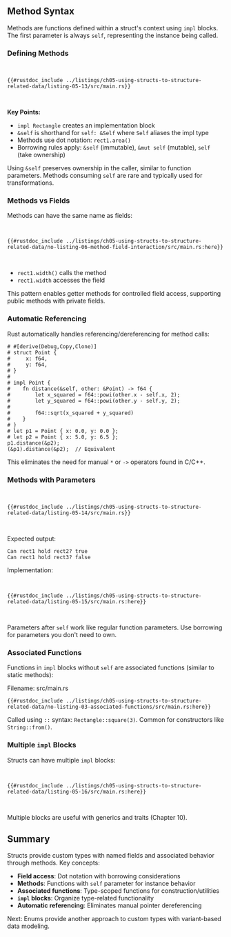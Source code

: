 ## Method Syntax

Methods are functions defined within a struct's context using `impl` blocks. The first parameter is always `self`, representing the instance being called.

### Defining Methods

<Listing number="5-13" file-name="src/main.rs" caption="Defining an `area` method on the `Rectangle` struct">

```rust,editable
{{#rustdoc_include ../listings/ch05-using-structs-to-structure-related-data/listing-05-13/src/main.rs}}
```

</Listing>

**Key Points:**
- `impl Rectangle` creates an implementation block
- `&self` is shorthand for `self: &Self` where `Self` aliases the impl type
- Methods use dot notation: `rect1.area()`
- Borrowing rules apply: `&self` (immutable), `&mut self` (mutable), `self` (take ownership)

Using `&self` preserves ownership in the caller, similar to function parameters. Methods consuming `self` are rare and typically used for transformations.

### Methods vs Fields

Methods can have the same name as fields:

<Listing number="05-5" file-name="src/main.rs" caption="Example code in src/main.rs">

```rust,editable
{{#rustdoc_include ../listings/ch05-using-structs-to-structure-related-data/no-listing-06-method-field-interaction/src/main.rs:here}}
```

</Listing>

- `rect1.width()` calls the method
- `rect1.width` accesses the field

This pattern enables getter methods for controlled field access, supporting public methods with private fields.

### Automatic Referencing

Rust automatically handles referencing/dereferencing for method calls:

```rust,editable
# #[derive(Debug,Copy,Clone)]
# struct Point {
#     x: f64,
#     y: f64,
# }
#
# impl Point {
#    fn distance(&self, other: &Point) -> f64 {
#        let x_squared = f64::powi(other.x - self.x, 2);
#        let y_squared = f64::powi(other.y - self.y, 2);
#
#        f64::sqrt(x_squared + y_squared)
#    }
# }
# let p1 = Point { x: 0.0, y: 0.0 };
# let p2 = Point { x: 5.0, y: 6.5 };
p1.distance(&p2);
(&p1).distance(&p2);  // Equivalent
```

This eliminates the need for manual `*` or `->` operators found in C/C++.

### Methods with Parameters

<Listing number="5-14" file-name="src/main.rs" caption="Using the as-yet-unwritten `can_hold` method">

```rust,editable,ignore
{{#rustdoc_include ../listings/ch05-using-structs-to-structure-related-data/listing-05-14/src/main.rs}}
```

</Listing>

Expected output:
```text
Can rect1 hold rect2? true
Can rect1 hold rect3? false
```

Implementation:

<Listing number="5-15" file-name="src/main.rs" caption="Implementing the `can_hold` method on `Rectangle` that takes another `Rectangle` instance as a parameter">

```rust,editable
{{#rustdoc_include ../listings/ch05-using-structs-to-structure-related-data/listing-05-15/src/main.rs:here}}
```

</Listing>

Parameters after `self` work like regular function parameters. Use borrowing for parameters you don't need to own.

### Associated Functions

Functions in `impl` blocks without `self` are associated functions (similar to static methods):

<span class="filename">Filename: src/main.rs</span>

```rust,editable
{{#rustdoc_include ../listings/ch05-using-structs-to-structure-related-data/no-listing-03-associated-functions/src/main.rs:here}}
```

Called using `::` syntax: `Rectangle::square(3)`. Common for constructors like `String::from()`.

### Multiple `impl` Blocks

Structs can have multiple `impl` blocks:

<Listing number="5-16" caption="Rewriting Listing 5-15 using multiple `impl` blocks">

```rust,editable
{{#rustdoc_include ../listings/ch05-using-structs-to-structure-related-data/listing-05-16/src/main.rs:here}}
```

</Listing>

Multiple blocks are useful with generics and traits (Chapter 10).

## Summary

Structs provide custom types with named fields and associated behavior through methods. Key concepts:

- **Field access**: Dot notation with borrowing considerations
- **Methods**: Functions with `self` parameter for instance behavior  
- **Associated functions**: Type-scoped functions for construction/utilities
- **`impl` blocks**: Organize type-related functionality
- **Automatic referencing**: Eliminates manual pointer dereferencing

Next: Enums provide another approach to custom types with variant-based data modeling.

[enums]: ch06-00-enums.html
[trait-objects]: ch18-02-trait-objects.md
[public]: ch07-03-paths-for-referring-to-an-item-in-the-module-tree.html#exposing-paths-with-the-pub-keyword
[modules]: ch07-02-defining-modules-to-control-scope-and-privacy.html
